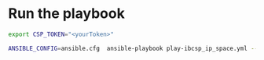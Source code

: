# Run the playbook

```bash
export CSP_TOKEN="<yourToken>"
```

```bash
ANSIBLE_CONFIG=ansible.cfg  ansible-playbook play-ibcsp_ip_space.yml --limit="ddi001.ru.bloxone.metro-cc.com"
```